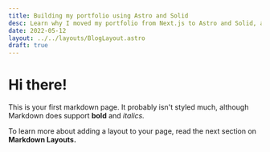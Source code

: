 ```yaml
---
title: Building my portfolio using Astro and Solid
desc: Learn why I moved my portfolio from Next.js to Astro and Solid, and how I designed it.
date: 2022-05-12
layout: ../../layouts/BlogLayout.astro
draft: true
---
```


# Hi there!

This is your first markdown page. It probably isn't styled much, although
Markdown does support **bold** and _italics._

To learn more about adding a layout to your page, read the next section on **Markdown Layouts.**

